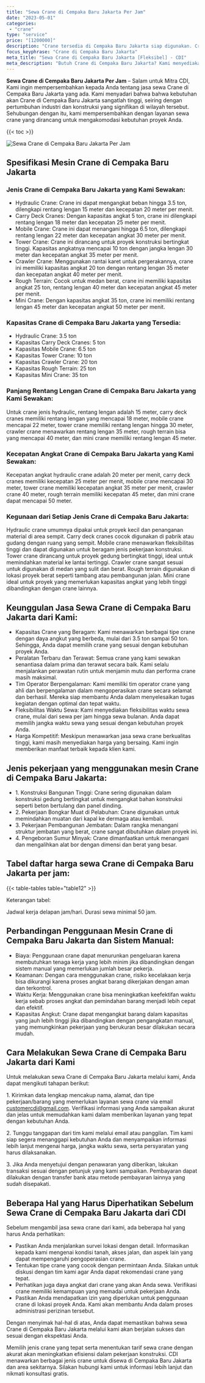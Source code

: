 ```yaml
---
title: "Sewa Crane di Cempaka Baru Jakarta Per Jam"
date: "2023-05-01"
categories:
 - "crane"
type: "service"
price: "[1200000]"
description: "Crane tersedia di Cempaka Baru Jakarta siap digunakan. Crane sering digunakan untuk proyek pembangunan sebagai alat angkat berat yang efisien. Konsultasi gratis sekarang."
focus_keyphrase: "Crane di Cempaka Baru Jakarta"
meta_title: "Sewa Crane di Cempaka Baru Jakarta [Fleksibel] - CDI"
meta_description: "Butuh Crane di Cempaka Baru Jakarta? Kami menyediakan Crane berkualitas untuk proyek pembangunan. Dapatkan penawaran sekarang."
---
```


**Sewa Crane di Cempaka Baru Jakarta Per Jam** – Salam untuk Mitra CDI, Kami ingin mempersembahkan kepada Anda tentang jasa sewa Crane di Cempaka Baru Jakarta yang ada. Kami menyadari bahwa bahwa kebutuhan akan Crane di Cempaka Baru Jakarta sangatlah tinggi, seiring dengan pertumbuhan industri dan konstruksi yang signifikan di wilayah tersebut. Sehubungan dengan itu, kami mempersembahkan dengan layanan sewa crane yang dirancang untuk mengakomodasi kebutuhan proyek Anda.

{{< toc >}}

![Sewa Crane di Cempaka Baru Jakarta Per Jam](/images/crane/crane-25.jpg)

## Spesifikasi Mesin Crane di Cempaka Baru Jakarta

### Jenis Crane di Cempaka Baru Jakarta yang Kami Sewakan:

*   Hydraulic Crane: Crane ini dapat mengangkat beban hingga 3.5 ton, dilengkapi rentang lengan 15 meter dan kecepatan 20 meter per menit.
*   Carry Deck Cranes: Dengan kapasitas angkat 5 ton, crane ini dilengkapi rentang lengan 18 meter dan kecepatan 25 meter per menit.
*   Mobile Crane: Crane ini dapat menangani hingga 6.5 ton, dilengkapi rentang lengan 22 meter dan kecepatan angkat 30 meter per menit.
*   Tower Crane: Crane ini dirancang untuk proyek konstruksi bertingkat tinggi. Kapasitas angkatnya mencapai 10 ton dengan jangka lengan 30 meter dan kecepatan angkat 35 meter per menit.
*   Crawler Crane: Menggunakan rantai karet untuk pergerakannya, crane ini memiliki kapasitas angkat 20 ton dengan rentang lengan 35 meter dan kecepatan angkat 40 meter per menit.
*   Rough Terrain: Cocok untuk medan berat, crane ini memiliki kapasitas angkat 25 ton, rentang lengan 40 meter dan kecepatan angkat 45 meter per menit.
*   Mini Crane: Dengan kapasitas angkat 35 ton, crane ini memiliki rentang lengan 45 meter dan kecepatan angkat 50 meter per menit.

### Kapasitas Crane di Cempaka Baru Jakarta yang Tersedia:

*   Hydraulic Crane: 3.5 ton
*   Kapasitas Carry Deck Cranes: 5 ton
*   Kapasitas Mobile Crane: 6.5 ton
*   Kapasitas Tower Crane: 10 ton
*   Kapasitas Crawler Crane: 20 ton
*   Kapasitas Rough Terrain: 25 ton
*   Kapasitas Mini Crane: 35 ton

### Panjang Rentang Lengan Crane di Cempaka Baru Jakarta yang Kami Sewakan:

Untuk crane jenis hydraulic, rentang lengan adalah 15 meter, carry deck cranes memiliki rentang lengan yang mencapai 18 meter, mobile crane mencapai 22 meter, tower crane memiliki rentang lengan hingga 30 meter, crawler crane menawarkan rentang lengan 35 meter, rough terrain bisa yang mencapai 40 meter, dan mini crane memiliki rentang lengan 45 meter.

### Kecepatan Angkat Crane di Cempaka Baru Jakarta yang Kami Sewakan:

Kecepatan angkat hydraulic crane adalah 20 meter per menit, carry deck cranes memiliki kecepatan 25 meter per menit, mobile crane mencapai 30 meter, tower crane memiliki kecepatan angkat 35 meter per menit, crawler crane 40 meter, rough terrain memiliki kecepatan 45 meter, dan mini crane dapat mencapai 50 meter.

### Kegunaan dari Setiap Jenis Crane di Cempaka Baru Jakarta:

Hydraulic crane umumnya dipakai untuk proyek kecil dan penanganan material di area sempit. Carry deck cranes cocok digunakan di pabrik atau gudang dengan ruang yang sempit. Mobile crane menawarkan fleksibilitas tinggi dan dapat digunakan untuk beragam jenis pekerjaan konstruksi. Tower crane dirancang untuk proyek gedung bertingkat tinggi, ideal untuk memindahkan material ke lantai tertinggi. Crawler crane sangat sesuai untuk digunakan di medan yang sulit dan berat. Rough terrain digunakan di lokasi proyek berat seperti tambang atau pembangunan jalan. Mini crane ideal untuk proyek yang memerlukan kapasitas angkat yang lebih tinggi dibandingkan dengan crane lainnya.

## Keunggulan Jasa Sewa Crane di Cempaka Baru Jakarta dari Kami:

*   Kapasitas Crane yang Beragam: Kami menawarkan berbagai tipe crane dengan daya angkut yang berbeda, mulai dari 3.5 ton sampai 50 ton. Sehingga, Anda dapat memilih crane yang sesuai dengan kebutuhan proyek Anda.
*   Peralatan Terbaru dan Terawat: Semua crane yang kami sewakan senantiasa dalam prima dan terawat secara baik. Kami selalu menjalankan perawatan rutin untuk menjamin mutu dan performa crane masih maksimal.
*   Tim Operator Berpengalaman: Kami memiliki tim operator crane yang ahli dan berpengalaman dalam mengoperasikan crane secara selamat dan berhasil. Mereka siap membantu Anda dalam menyelesaikan tugas kegiatan dengan optimal dan tepat waktu.
*   Fleksibilitas Waktu Sewa: Kami menyediakan fleksibilitas waktu sewa crane, mulai dari sewa per jam hingga sewa bulanan. Anda dapat memilih jangka waktu sewa yang sesuai dengan kebutuhan proyek Anda.
*   Harga Kompetitif: Meskipun menawarkan jasa sewa crane berkualitas tinggi, kami masih menyediakan harga yang bersaing. Kami ingin memberikan manfaat terbaik kepada klien kami.

## Jenis pekerjaan yang menggunakan mesin Crane di Cempaka Baru Jakarta:

*   1\. Konstruksi Bangunan Tinggi: Crane sering digunakan dalam konstruksi gedung bertingkat untuk mengangkat bahan konstruksi seperti beton bertulang dan panel dinding.
*   2\. Pekerjaan Bongkar Muat di Pelabuhan: Crane digunakan untuk memindahkan muatan dari kapal ke dermaga atau kembali.
*   3\. Pekerjaan Pembangunan Jembatan: Dalam rangka menangani struktur jembatan yang berat, crane sangat dibutuhkan dalam proyek ini.
*   4\. Pengeboran Sumur Minyak: Crane dimanfaatkan untuk menangani dan mengalihkan alat bor dengan dimensi dan berat yang besar.

## Tabel daftar harga sewa Crane di Cempaka Baru Jakarta per jam:

{{< table-tables table="table12" >}}

Keterangan tabel:

Jadwal kerja delapan jam/hari. Durasi sewa minimal 50 jam.

## Perbandingan Penggunaan Mesin Crane di Cempaka Baru Jakarta dan Sistem Manual:

*   Biaya: Penggunaan crane dapat menurunkan pengeluaran karena membutuhkan tenaga kerja yang lebih minim jika dibandingkan dengan sistem manual yang memerlukan jumlah besar pekerja.
*   Keamanan: Dengan cara menggunakan crane, risiko kecelakaan kerja bisa dikurangi karena proses angkat barang dikerjakan dengan aman dan terkontrol.
*   Waktu Kerja: Menggunakan crane bisa meningkatkan keefektifan waktu kerja sebab proses angkat dan pemindahan barang menjadi lebih cepat dan efektif.
*   Kapasitas Angkut: Crane dapat mengangkat barang dalam kapasitas yang jauh lebih tinggi jika dibandingkan dengan pengangkatan manual, yang memungkinkan pekerjaan yang berukuran besar dilakukan secara mudah.

## Cara Melakukan Sewa Crane di Cempaka Baru Jakarta dari Kami

Untuk melakukan sewa Crane di Cempaka Baru Jakarta melalui kami, Anda dapat mengikuti tahapan berikut:

1\.  Kirimkan data lengkap mencakup nama, alamat, dan tipe pekerjaan/barang yang memerlukan layanan sewa crane via email customercdi@gmail.com. Verifikasi informasi yang Anda sampaikan akurat dan jelas untuk memudahkan kami dalam memberikan layanan yang tepat dengan kebutuhan Anda.

2\.  Tunggu tanggapan dari tim kami melalui email atau panggilan. Tim kami siap segera menanggapi kebutuhan Anda dan menyampaikan informasi lebih lanjut mengenai harga, jangka waktu sewa, serta persyaratan yang harus dilaksanakan.

3\.  Jika Anda menyetujui dengan penawaran yang diberikan, lakukan transaksi sesuai dengan petunjuk yang kami sampaikan. Pembayaran dapat dilakukan dengan transfer bank atau metode pembayaran lainnya yang sudah disepakati.

## Beberapa Hal yang Harus Diperhatikan Sebelum Sewa Crane di Cempaka Baru Jakarta dari CDI

Sebelum mengambil jasa sewa crane dari kami, ada beberapa hal yang harus Anda perhatikan:

*   Pastikan Anda menjalankan survei lokasi dengan detail. Informasikan kepada kami mengenai kondisi tanah, akses jalan, dan aspek lain yang dapat mempengaruhi pengoperasian crane.
*   Tentukan tipe crane yang cocok dengan permintaan Anda. Silakan untuk diskusi dengan tim kami agar Anda dapat rekomendasi crane yang tepat.
*   Perhatikan juga daya angkat dari crane yang akan Anda sewa. Verifikasi crane memiliki kemampuan yang memadai untuk pekerjaan Anda.
*   Pastikan Anda mendapatkan izin yang diperlukan untuk penggunaan crane di lokasi proyek Anda. Kami akan membantu Anda dalam proses administrasi perizinan tersebut.

Dengan menyimak hal-hal di atas, Anda dapat memastikan bahwa sewa Crane di Cempaka Baru Jakarta melalui kami akan berjalan sukses dan sesuai dengan ekspektasi Anda.

Memilih jenis crane yang tepat serta menentukan tarif sewa crane dengan akurat akan meningkatkan efisiensi dalam pekerjaan konstruksi. CDI menawarkan berbagai jenis crane untuk disewa di Cempaka Baru Jakarta dan area sekitarnya. Silakan hubungi kami untuk informasi lebih lanjut dan nikmati konsultasi gratis.